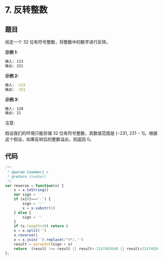 # 7. 反转整数

## 题目

给定一个 32 位有符号整数，将整数中的数字进行反转。

**示例 1:**

```bash
输入: 123
输出: 321
```

**示例 2:**

```bash
输入: -123
输出: -321
```

**示例 3:**

```bash
输入: 120
输出: 21
```

注意:

假设我们的环境只能存储 32 位有符号整数，其数值范围是 [−231,  231 − 1]。根据这个假设，如果反转后的整数溢出，则返回 0。

## 代码

```js
/**
 * @param {number} x
 * @return {number}
 */
var reverse = function(x) {
    x = x.toString()
    var sign = ''
    if (x[0]==='-') {
        sign = '-'
        x = x.substr(1)
    } else {
        sign = ''
    }
    if (x.length>10) return 0
    x = x.split('')
    x.reverse()
    x = x.join('').replace(/^0*/,'')
    result = parseInt(sign + x)
    return  (result !== result || result<-2147483648 || result>2147483647)?0:result
};
```